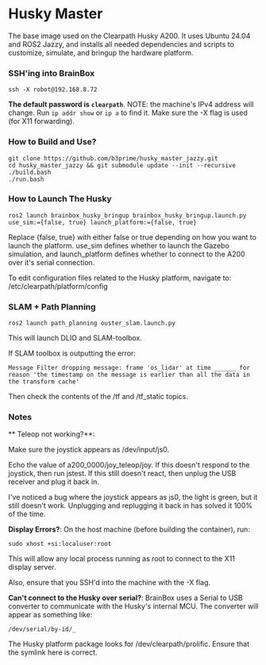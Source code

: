 Husky Master
=============

The base image used on the Clearpath Husky A200. It uses Ubuntu 24.04 and ROS2 Jazzy, and installs all needed dependencies and scripts to customize, simulate, and bringup the hardware platform.

### SSH'ing into BrainBox
```
ssh -X robot@192.168.8.72
```
**The default password is ```clearpath```**. NOTE: the machine's IPv4 address will change. Run ```ip addr show``` or ```ip a``` to find it. Make sure the -X flag is used (for X11 forwarding).

### How to Build and Use?
```
git clone https://github.com/b3prime/husky_master_jazzy.git
cd husky_master_jazzy && git submodule update --init --recursive
./build.bash
./run.bash
```

### How to Launch The Husky
```
ros2 launch brainbox_husky_bringup brainbox_husky_bringup.launch.py use_sim:={false, true} launch_platform:={false, true}
```
Replace {false, true} with either false or true depending on how you want to launch the platform. use_sim defines whether to launch the Gazebo simulation, and launch_platform defines whether to connect to the A200 over it's serial connection.

To edit configuration files related to the Husky platform, navigate to: /etc/clearpath/platform/config

### SLAM + Path Planning

```
ros2 launch path_planning ouster_slam.launch.py
```

This will launch DLIO and SLAM-toolbox.

If SLAM toolbox is outputting the error:

```
Message Filter dropping message: frame 'os_lidar' at time ______ for reason 'the timestamp on the message is earlier than all the data in the transform cache'
```

Then check the contents of the /tf and /tf_static topics.

### Notes

** Teleop not working?**:

Make sure the joystick appears as /dev/input/js0. 

Echo the value of a200_0000/joy_teleop/joy. If this doesn't respond to the joystick, then run jstest. If this still doesn't react, then unplug the USB receiver and plug it back in. 

I've noticed a bug where the joystick appears as js0, the light is green, but it still doesn't work. Unplugging and replugging it back in has solved it 100% of the time.

**Display Errors?**: On the host machine (before building the container), run:
```
sudo xhost +si:localuser:root
```
This will allow any local process running as root to connect to the X11 display server.

Also, ensure that you SSH'd into the machine with the -X flag.

**Can't connect to the Husky over serial?**: BrainBox uses a Serial to USB converter to communicate with the Husky's internal MCU. The converter will appear as something like:
```
/dev/serial/by-id/_
```
The Husky platform package looks for /dev/clearpath/prolific. Ensure that the symlink here is correct.


